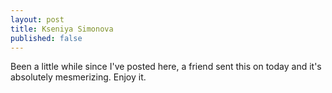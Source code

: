 ```yaml
---
layout: post
title: Kseniya Simonova
published: false
---
```

Been a little while since I've posted here, a friend sent this on today and it's absolutely mesmerizing.  Enjoy it.

<object width="425" height="344"><param name="movie" value="http://www.youtube.com/v/vOhf3OvRXKg&hl=en_US&fs=1&"></param><param name="allowFullScreen" value="true"></param><param name="allowscriptaccess" value="always"></param><embed src="http://www.youtube.com/v/vOhf3OvRXKg&hl=en_US&fs=1&" type="application/x-shockwave-flash" allowscriptaccess="always" allowfullscreen="true" width="425" height="344"></embed></object>
